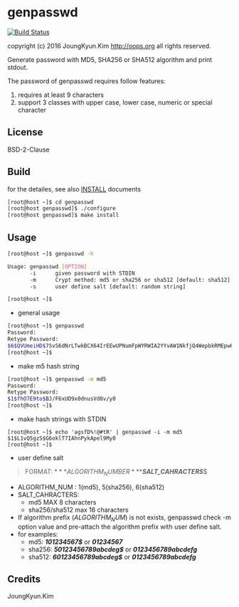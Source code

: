 genpasswd
=========

[![Build Status](https://travis-ci.org/Joungkyun/genpasswd.svg)](https://travis-ci.org/Joungkyun/genpasswd)

copyright (c) 2016 JoungKyun.Kim <http://oops.org> all rights reserved.

Generate password with MD5, SHA256 or SHA512 algorithm and print stdout.

The password of genpasswd requires follow features:

  1. requires at least 9 characters
  2. support 3 classes with upper case, lower case, numeric or special character

## License

BSD-2-Clause

## Build

for the detailes, see also [INSTALL](INSTALL) documents

```bash
[root@host ~]$ cd genpasswd
[root@host genpasswd]$ ./configure
[root@host genpasswd]$ make install
```

## Usage

```bash
[root@host ~]$ genpasswd -h

Usage: genpasswd [OPTION]
       -i      given password with STDIN
       -m      Crypt method: md5 or sha256 or sha512 [default: sha512]
       -s      user define salt [default: random string]

[root@host ~]$
```

  * general usage

  ```bash
  [root@host ~]$ genpasswd
  Password:
  Retype Password:
  $6$QVUmeiHD$7SvS6dNrLTwkBCX64IrEEwUPNumFpWYRWIA2YYvAW1NkfjQ4WepbkRMEpwHhqmRaZRgs4vhqsJllm2BuhRcJv/
  [root@host ~]$
  ```

  * make m5 hash string

  ```bash
  [root@host ~]$ genpasswd -m md5
  Password:
  Retype Password:
  $1$fhO7E9to$BJ/F6xUD9x0dnusVd8v/y0
  [root@host ~]$
  ```

  * make hash strings with STDIN
  ```
  [root@host ~]$ echo 'agsfD%!@#tR' | genpasswd -i -m md5
  $1$L1vQ5gzS$G6oklT7IAhnPykApel9My0
  [root@host ~]$
  ```

  * user define salt  
  > FORMAT: $***ALGORITHM_NUMBER***$***SALT_CAHRACTERS***$
   * ALGORITHM_NUM : 1(md5), 5(sha256), 6(sha512)
   * SALT_CAHRACTERS:
     * md5 MAX 8 characters
     * sha256/sha512 max 16 characters
   * If algorithm prefix ($ALGORITHM_NUM$) is not exists, genpasswd check -m option value and pre-attach the algorithm prefix with user define salt.
   * for examples:
     * md5: ***$1$01234567$*** or ***01234567***
     * sha256: ***$5$0123456789abcdeg$*** or ***0123456789abcdefg***
     * sha512: ***$6$0123456789abcdeg$*** or ***0123456789abcdefg***

## Credits
JoungKyun.Kim
